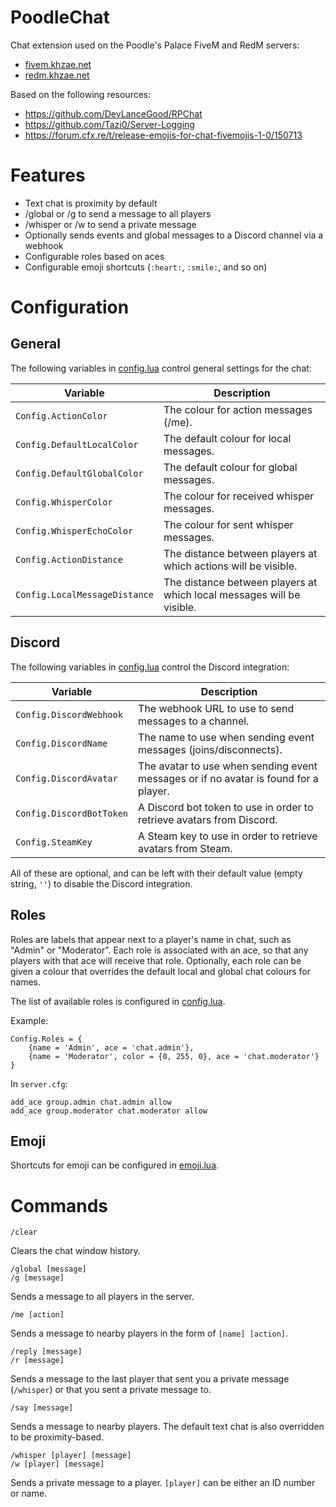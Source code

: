 # PoodleChat

Chat extension used on the Poodle's Palace FiveM and RedM servers:
- [fivem.khzae.net](https://fivem.khzae.net)
- [redm.khzae.net](https://redm.khzae.net)

Based on the following resources:
- https://github.com/DevLanceGood/RPChat
- https://github.com/Tazi0/Server-Logging
- https://forum.cfx.re/t/release-emojis-for-chat-fivemojis-1-0/150713

# Features

- Text chat is proximity by default
- /global or /g to send a message to all players
- /whisper or /w to send a private message
- Optionally sends events and global messages to a Discord channel via a webhook
- Configurable roles based on aces
- Configurable emoji shortcuts (`:heart:`, `:smile:`, and so on)

# Configuration

## General

The following variables in [config.lua](config.lua) control general settings for the chat:

| Variable                      | Description                                                           |
|-------------------------------|-----------------------------------------------------------------------|
| `Config.ActionColor`          | The colour for action messages (/me).                                 |
| `Config.DefaultLocalColor`    | The default colour for local messages.                                |
| `Config.DefaultGlobalColor`   | The default colour for global messages.                               |
| `Config.WhisperColor`         | The colour for received whisper messages.                             |
| `Config.WhisperEchoColor`     | The colour for sent whisper messages.                                 |
| `Config.ActionDistance`       | The distance between players at which actions will be visible.        |
| `Config.LocalMessageDistance` | The distance between players at which local messages will be visible. |

## Discord

The following variables in [config.lua](config.lua) control the Discord integration:

| Variable                 | Description                                                                          |
|--------------------------|--------------------------------------------------------------------------------------|
| `Config.DiscordWebhook`  | The webhook URL to use to send messages to a channel.                                |
| `Config.DiscordName`     | The name to use when sending event messages (joins/disconnects).                     |
| `Config.DiscordAvatar`   | The avatar to use when sending event messages or if no avatar is found for a player. |
| `Config.DiscordBotToken` | A Discord bot token to use in order to retrieve avatars from Discord.                |
| `Config.SteamKey`        | A Steam key to use in order to retrieve avatars from Steam.                          |

All of these are optional, and can be left with their default value (empty string, `''`) to disable the Discord integration.

## Roles

Roles are labels that appear next to a player's name in chat, such as "Admin" or "Moderator". Each role is associated with an ace, so that any players with that ace will receive that role. Optionally, each role can be given a colour that overrides the default local and global chat colours for names.

The list of available roles is configured in [config.lua](config.lua).

Example:

```
Config.Roles = {
    {name = 'Admin', ace = 'chat.admin'},
    {name = 'Moderator', color = {0, 255, 0}, ace = 'chat.moderator'}
}
```

In `server.cfg`:

```
add_ace group.admin chat.admin allow
add_ace group.moderator chat.moderator allow
```

## Emoji

Shortcuts for emoji can be configured in [emoji.lua](emoji.lua).

# Commands

```
/clear
```

Clears the chat window history.

```
/global [message]
/g [message]
```

Sends a message to all players in the server.

```
/me [action]
```

Sends a message to nearby players in the form of `[name] [action]`.

```
/reply [message]
/r [message]
```

Sends a message to the last player that sent you a private message (`/whisper`) or that you sent a private message to.

```
/say [message]
```

Sends a message to nearby players. The default text chat is also overridden to be proximity-based.

```
/whisper [player] [message]
/w [player] [message]
```

Sends a private message to a player. `[player]` can be either an ID number or name.

